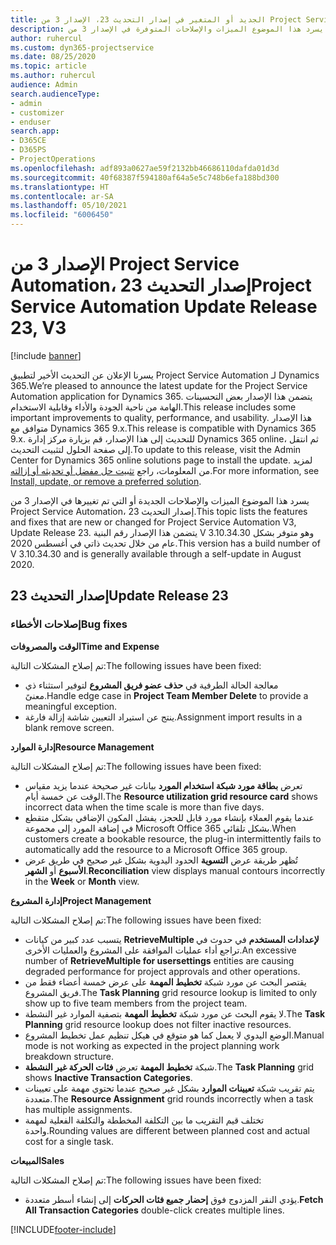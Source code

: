 ```yaml
---
title: الجديد أو المتغير في إصدار التحديث 23، الإصدار 3 من Project Service Automation
description: يسرد هذا الموضوع الميزات والإصلاحات المتوفرة في الإصدار 3 من Project Service Automation، إصدار التحديث 23.
author: ruhercul
ms.custom: dyn365-projectservice
ms.date: 08/25/2020
ms.topic: article
ms.author: ruhercul
audience: Admin
search.audienceType:
- admin
- customizer
- enduser
search.app:
- D365CE
- D365PS
- ProjectOperations
ms.openlocfilehash: adf893a0627ae59f2132bb46686110dafda01d3d
ms.sourcegitcommit: 40f68387f594180af64a5e5c748b6efa188bd300
ms.translationtype: HT
ms.contentlocale: ar-SA
ms.lasthandoff: 05/10/2021
ms.locfileid: "6006450"
---
```

# <a name="project-service-automation-update-release-23-v3"></a><span data-ttu-id="2e884-103">الإصدار 3 من Project Service Automation، إصدار التحديث 23</span><span class="sxs-lookup"><span data-stu-id="2e884-103">Project Service Automation Update Release 23, V3</span></span>

[!include [banner](../includes/psa-now-project-operations.md)]

<span data-ttu-id="2e884-104">يسرنا الإعلان عن التحديث الأخير لتطبيق Project Service Automation لـ Dynamics 365.</span><span class="sxs-lookup"><span data-stu-id="2e884-104">We’re pleased to announce the latest update for the Project Service Automation application for Dynamics 365.</span></span> <span data-ttu-id="2e884-105">يتضمن هذا الإصدار بعض التحسينات الهامة من ناحية الجودة والأداء وقابلية الاستخدام.</span><span class="sxs-lookup"><span data-stu-id="2e884-105">This release includes some important improvements to quality, performance, and usability.</span></span> <span data-ttu-id="2e884-106">هذا الإصدار متوافق مع Dynamics 365 9.x.</span><span class="sxs-lookup"><span data-stu-id="2e884-106">This release is compatible with Dynamics 365 9.x.</span></span> <span data-ttu-id="2e884-107">للتحديث إلى هذا الإصدار، قم بزيارة مركز إدارة Dynamics 365 online، ثم انتقل إلى صفحة الحلول لتثبيت التحديث.</span><span class="sxs-lookup"><span data-stu-id="2e884-107">To update to this release, visit the Admin Center for Dynamics 365 online solutions page to install the update.</span></span> <span data-ttu-id="2e884-108">لمزيد من المعلومات، راجع [تثبيت حل مفضل أو تحديثه أو إزالته](/power-platform/admin/install-remove-preferred-solution).</span><span class="sxs-lookup"><span data-stu-id="2e884-108">For more information, see [Install, update, or remove a preferred solution](/power-platform/admin/install-remove-preferred-solution).</span></span>

<span data-ttu-id="2e884-109">يسرد هذا الموضوع الميزات والإصلاحات الجديدة أو التي تم تغييرها في الإصدار 3 من Project Service Automation، إصدار التحديث 23.</span><span class="sxs-lookup"><span data-stu-id="2e884-109">This topic lists the features and fixes that are new or changed for Project Service Automation V3, Update Release 23.</span></span> <span data-ttu-id="2e884-110">يتضمن هذا الإصدار رقم البنية V 3.10.34.30 وهو متوفر بشكل عام من خلال تحديث ذاتي في أغسطس 2020.</span><span class="sxs-lookup"><span data-stu-id="2e884-110">This version has a build number of V 3.10.34.30 and is generally available through a self-update in August 2020.</span></span>

## <a name="update-release-23"></a><span data-ttu-id="2e884-111">إصدار التحديث 23</span><span class="sxs-lookup"><span data-stu-id="2e884-111">Update Release 23</span></span>

### <a name="bug-fixes"></a><span data-ttu-id="2e884-112">إصلاحات الأخطاء</span><span class="sxs-lookup"><span data-stu-id="2e884-112">Bug fixes</span></span>

<span data-ttu-id="2e884-113">**الوقت والمصروفات**</span><span class="sxs-lookup"><span data-stu-id="2e884-113">**Time and Expense**</span></span>

<span data-ttu-id="2e884-114">تم إصلاح المشكلات التالية:</span><span class="sxs-lookup"><span data-stu-id="2e884-114">The following issues have been fixed:</span></span>
- <span data-ttu-id="2e884-115">معالجة الحالة الطرفية في **حذف عضو فريق المشروع** لتوفير استثناء ذي معنىً.</span><span class="sxs-lookup"><span data-stu-id="2e884-115">Handle edge case in **Project Team Member Delete** to provide a meaningful exception.</span></span>
- <span data-ttu-id="2e884-116">ينتج عن استيراد التعيين شاشة إزالة فارغة.</span><span class="sxs-lookup"><span data-stu-id="2e884-116">Assignment import results in a blank remove screen.</span></span>

<span data-ttu-id="2e884-117">**إدارة الموارد**</span><span class="sxs-lookup"><span data-stu-id="2e884-117">**Resource Management**</span></span>

<span data-ttu-id="2e884-118">تم إصلاح المشكلات التالية:</span><span class="sxs-lookup"><span data-stu-id="2e884-118">The following issues have been fixed:</span></span>

- <span data-ttu-id="2e884-119">تعرض **بطاقة مورد شبكة استخدام المورد** بيانات غير صحيحة عندما يزيد مقياس الوقت عن خمسة أيام.</span><span class="sxs-lookup"><span data-stu-id="2e884-119">The **Resource utilization grid resource card** shows incorrect data when the time scale is more than five days.</span></span>
- <span data-ttu-id="2e884-120">عندما يقوم العملاء بإنشاء مورد قابل للحجز، يفشل المكون الإضافي بشكل متقطع في إضافة المورد إلى مجموعة Microsoft Office 365 بشكل تلقائي.</span><span class="sxs-lookup"><span data-stu-id="2e884-120">When customers create a bookable resource, the plug-in intermittently fails to automatically add the resource to a Microsoft Office 365 group.</span></span>
- <span data-ttu-id="2e884-121">تُظهر طريقة عرض **التسوية** الحدود اليدوية بشكل غير صحيح في طريق عرض **الأسبوع** أو **الشهر**.</span><span class="sxs-lookup"><span data-stu-id="2e884-121">**Reconciliation** view displays manual contours incorrectly in the **Week** or **Month** view.</span></span>

<span data-ttu-id="2e884-122">**إدارة المشروع**</span><span class="sxs-lookup"><span data-stu-id="2e884-122">**Project Management**</span></span>

<span data-ttu-id="2e884-123">تم إصلاح المشكلات التالية:</span><span class="sxs-lookup"><span data-stu-id="2e884-123">The following issues have been fixed:</span></span>

- <span data-ttu-id="2e884-124">يتسبب عدد كبير من كيانات **RetrieveMultiple لإعدادات المستخدم** في حدوث في تراجع أداء عمليات الموافقة على المشروع والعمليات الأخرى.</span><span class="sxs-lookup"><span data-stu-id="2e884-124">An excessive number of **RetrieveMultiple for usersettings** entities are causing degraded performance for project approvals and other operations.</span></span>
- <span data-ttu-id="2e884-125">يقتصر البحث عن مورد شبكة **تخطيط المهمة** على عرض خمسة أعضاء فقط من فريق المشروع.</span><span class="sxs-lookup"><span data-stu-id="2e884-125">The **Task Planning** grid resource lookup is limited to only show up to five team members from the project team.</span></span> 
- <span data-ttu-id="2e884-126">لا يقوم البحث عن مورد شبكة **تخطيط المهمة** بتصفية الموارد غير النشطة.</span><span class="sxs-lookup"><span data-stu-id="2e884-126">The **Task Planning** grid resource lookup does not filter inactive resources.</span></span>
- <span data-ttu-id="2e884-127">الوضع اليدوي لا يعمل كما هو متوقع في هيكل تنظيم عمل تخطيط المشروع.</span><span class="sxs-lookup"><span data-stu-id="2e884-127">Manual mode is not working as expected in the project planning work breakdown structure.</span></span>
- <span data-ttu-id="2e884-128">شبكة **تخطيط المهمة** تعرض **فئات الحركة غير النشطة**.</span><span class="sxs-lookup"><span data-stu-id="2e884-128">The **Task Planning** grid shows **Inactive Transaction Categories**.</span></span>
- <span data-ttu-id="2e884-129">يتم تقريب شبكة **تعيينات الموارد** بشكل غير صحيح عندما تحتوي مهمة على تعيينات متعددة.</span><span class="sxs-lookup"><span data-stu-id="2e884-129">The **Resource Assignment** grid rounds incorrectly when a task has multiple assignments.</span></span>
- <span data-ttu-id="2e884-130">تختلف قيم التقريب ما بين التكلفة المخططة والتكلفة الفعلية لمهمة واحدة.</span><span class="sxs-lookup"><span data-stu-id="2e884-130">Rounding values are different between planned cost and actual cost for a single task.</span></span>

<span data-ttu-id="2e884-131">**المبيعات**</span><span class="sxs-lookup"><span data-stu-id="2e884-131">**Sales**</span></span>

<span data-ttu-id="2e884-132">تم إصلاح المشكلات التالية:</span><span class="sxs-lookup"><span data-stu-id="2e884-132">The following issues have been fixed:</span></span>

- <span data-ttu-id="2e884-133">يؤدي النقر المزدوج فوق **إحضار جميع فئات الحركات** إلى إنشاء أسطر متعددة.</span><span class="sxs-lookup"><span data-stu-id="2e884-133">**Fetch All Transaction Categories** double-click creates multiple lines.</span></span>


[!INCLUDE[footer-include](../includes/footer-banner.md)]
